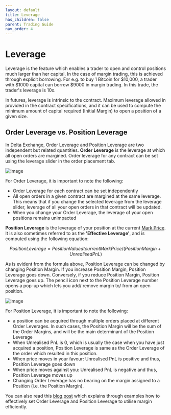 ```yaml
---
layout: default
title: Leverage
has_children: false
parent: Trading Guide
nav_order: 4
---
```


# Leverage

Leverage is the feature which enables a trader to open and control positions much larger than her capital. In the case of margin trading, this is achieved through explicit borrowing. For e.g. to buy 1 Bitcoin for $10,000, a trader with $1000 capital can borrow $9000 in margin trading. In this trade, the trader's leverage is 10x.

In futures, leverage is intrinsic to the contract. Maximum leverage allowed in provided in the contract specifications, and it can be used to compute the minimum amount of capital required (Initial Margin) to open a position of a given size. 

## Order Leverage vs. Position Leverage

In Delta Exchange, Order Leverage and Position Leverage are two independent but related quantities. **Order Leverage** is the leverage at which all open orders are margined. Order leverage for any contract can be set using the leverage slider in the order placement tab.

![image]({{site.baseurl}}/assets/images/order_leverage.jpg "How to change order leverage")

For Order Leverage, it is important to note the following:
- Order Leverage for each contract can be set independently
- All open orders in a given contract are margined at the same leverage. This means that if you change the selected leverage from the leverage slider, leverage of all your open orders in that contract will be updated.
- When you change your Order Leverage, the leverage of your open positions remains unimpacted

**Position Leverage** is the leverage of your position at the current [Mark Price]({{site.baseurl}}/docs/trading-guide/fair-price/#fair-price-marking). It is also sometimes referred to as the **'Effective Leverage'**, and is computed using the following equation:

$$Position Leverage = Position Value at current Mark Price/ (Position Margin + Unrealised PnL)$$

As is evident from the formula above, Position Leverage can be changed by changing Position Margin. If you increase Position Margin, Position Leverage goes down. Conversely, if you reduce Position Margin, Position Leverage goes up. The pencil icon next to the Position Leverage number opens a pop-up which lets you add/ remove margin to/ from an open position.

![image]({{site.baseurl}}/assets/images/position_leverage.jpg "How to change position leverage")

For Position Leverage, it is important to note the following:
- a position can be acquired through multiple orders placed at different Order Leverages. In such cases, the Position Margin will be the sum of the Order Margins, and will be the main determinant of the Position Leverage
- When Unrealised PnL is 0, which is usually the case when you have just acquired a position, Position Leverage is same as the Order Leverage of the order which resulted in this position.
- When price moves in your favour: Unrealised PnL is positive and thus, Position Leverage goes down
- When price moves against you: Unrealised PnL is negative and thus, Position Leverage moves up
- Changing Order Leverage has no bearing on the margin assigned to a Position (i.e. the Position Margin). 

You can also read this [blog post](https://www.delta.exchange/blog/order-leverage-position-leverage-efficient-margin-utilisation/) which explains through examples how to effectively set Order Leverage and Position Leverage to utilise margin efficiently. 


